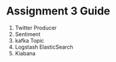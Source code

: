 # Assignment 3 Guide
1. Twitter Producer
2. Sentiment
3. kafka Topic 
4. Logstash ElasticSearch
5. Kiabana